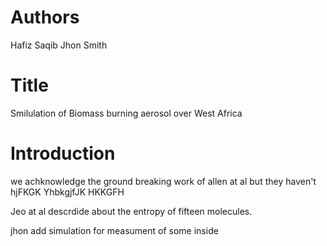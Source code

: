 # Authors
Hafiz Saqib
Jhon Smith

# Title
Smilulation of Biomass burning aerosol over West Africa

# Introduction
we achknowledge the ground breaking work of allen at al but they haven't 
hjFKGK YhbkgjfJK HKKGFH 

Jeo at al descrdide about the entropy of fifteen molecules.

jhon add simulation for measument of some inside 
